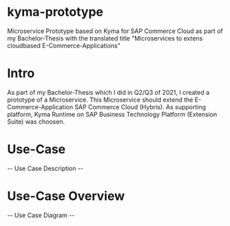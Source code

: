 # kyma-prototype
Microservice Prototype based on Kyma for SAP Commerce Cloud as part of my Bachelor-Thesis with the translated title "Microservices to extens cloudbased E-Commerce-Applications"

# Intro

As part of my Bachelor-Thesis which I did in Q2/Q3 of 2021, I created a prototype of a Microservice. This Microservice should extend the E-Commerce-Application SAP Commerce Cloud (Hybris). As supporting platform, Kyma Runtime on SAP Business Technology Platform (Extension Suite) was choosen.

# Use-Case

-- Use Case Description --

# Use-Case Overview

-- Use Case Diagram --